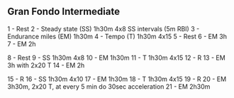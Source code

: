 ## Gran Fondo Intermediate

1 - Rest
2 - Steady state (SS) 1h30m 4x8 SS intervals (5m RBI)
3 - Endurance miles (EM) 1h30m
4 - Tempo (T) 1h30m 4x15
5 - Rest
6 - EM 3h
7 - EM 2h

8 - Rest
9 - SS 1h30m 4x8
10 - EM 1h30m
11 - T 1h30m 4x15
12 - R
13 - EM 3h with 2x20 T
14 - EM 2h

15 - R
16 - SS 1h30m 4x10
17 - EM 1h30m
18 - T 1h30m 4x15
19 - R
20 - EM 3h30m, 2x20 T, at every 5 min do 30sec acceleration
21 - EM 2h30m

